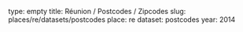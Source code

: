 type: empty
title: Réunion / Postcodes / Zipcodes
slug: places/re/datasets/postcodes
place: re
dataset: postcodes
year: 2014
